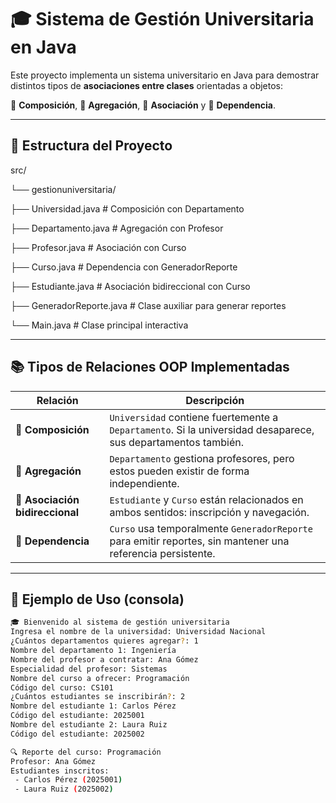 # 🎓 Sistema de Gestión Universitaria en Java

Este proyecto implementa un sistema universitario en Java para demostrar distintos tipos de **asociaciones entre clases** orientadas a objetos:

🔗 **Composición**, 🧩 **Agregación**, 🤝 **Asociación** y 📎 **Dependencia**.

---

## 📁 Estructura del Proyecto

src/

└── gestionuniversitaria/

├── Universidad.java # Composición con Departamento

├── Departamento.java # Agregación con Profesor

├── Profesor.java # Asociación con Curso

├── Curso.java # Dependencia con GeneradorReporte

├── Estudiante.java # Asociación bidireccional con Curso

├── GeneradorReporte.java # Clase auxiliar para generar reportes

└── Main.java # Clase principal interactiva


---

## 📚 Tipos de Relaciones OOP Implementadas

| Relación      | Descripción |
|---------------|-------------|
| 🧱 **Composición** | `Universidad` contiene fuertemente a `Departamento`. Si la universidad desaparece, sus departamentos también. |
| 🧩 **Agregación**  | `Departamento` gestiona profesores, pero estos pueden existir de forma independiente. |
| 🔁 **Asociación bidireccional** | `Estudiante` y `Curso` están relacionados en ambos sentidos: inscripción y navegación. |
| 📎 **Dependencia** | `Curso` usa temporalmente `GeneradorReporte` para emitir reportes, sin mantener una referencia persistente. |

---

## 🧪 Ejemplo de Uso (consola)

```bash
🎓 Bienvenido al sistema de gestión universitaria
Ingresa el nombre de la universidad: Universidad Nacional
¿Cuántos departamentos quieres agregar?: 1
Nombre del departamento 1: Ingeniería
Nombre del profesor a contratar: Ana Gómez
Especialidad del profesor: Sistemas
Nombre del curso a ofrecer: Programación
Código del curso: CS101
¿Cuántos estudiantes se inscribirán?: 2
Nombre del estudiante 1: Carlos Pérez
Código del estudiante: 2025001
Nombre del estudiante 2: Laura Ruiz
Código del estudiante: 2025002

🔍 Reporte del curso: Programación
Profesor: Ana Gómez
Estudiantes inscritos:
 - Carlos Pérez (2025001)
 - Laura Ruiz (2025002)
